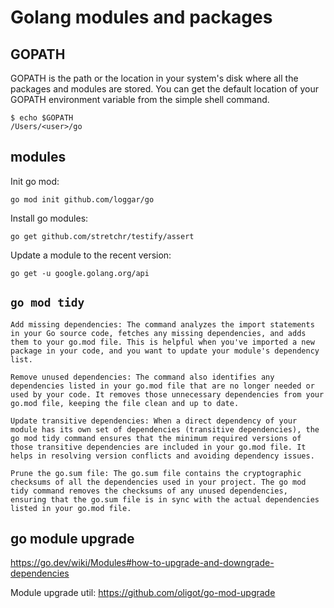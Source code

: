 # Golang modules and packages

## GOPATH

GOPATH is the path or the location in your system's disk where all the packages and modules are stored. You can get the default location of your GOPATH environment variable from the simple shell command.

```
$ echo $GOPATH
/Users/<user>/go
```

## modules

Init go mod:

```
go mod init github.com/loggar/go
```

Install go modules:

```
go get github.com/stretchr/testify/assert
```

Update a module to the recent version:

```
go get -u google.golang.org/api
```

## `go mod tidy`

```
Add missing dependencies: The command analyzes the import statements in your Go source code, fetches any missing dependencies, and adds them to your go.mod file. This is helpful when you've imported a new package in your code, and you want to update your module's dependency list.

Remove unused dependencies: The command also identifies any dependencies listed in your go.mod file that are no longer needed or used by your code. It removes those unnecessary dependencies from your go.mod file, keeping the file clean and up to date.

Update transitive dependencies: When a direct dependency of your module has its own set of dependencies (transitive dependencies), the go mod tidy command ensures that the minimum required versions of those transitive dependencies are included in your go.mod file. It helps in resolving version conflicts and avoiding dependency issues.

Prune the go.sum file: The go.sum file contains the cryptographic checksums of all the dependencies used in your project. The go mod tidy command removes the checksums of any unused dependencies, ensuring that the go.sum file is in sync with the actual dependencies listed in your go.mod file.
```

## go module upgrade

https://go.dev/wiki/Modules#how-to-upgrade-and-downgrade-dependencies

Module upgrade util: https://github.com/oligot/go-mod-upgrade

